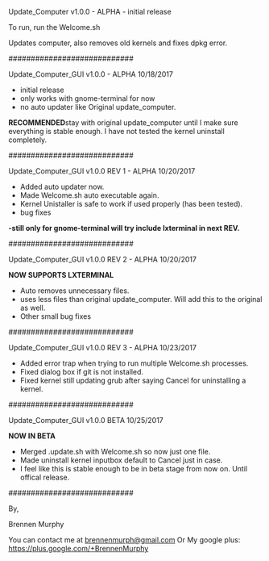 Update_Computer v1.0.0 - ALPHA - initial release

To run, run the Welcome.sh

Updates computer, also removes old kernels and fixes dpkg error.


############################

Update_Computer_GUI v1.0.0 - ALPHA
10/18/2017 

- initial release
- only works with gnome-terminal for now
- no auto updater like Original update_computer.

**RECOMMENDED**stay with original update_computer until I make sure everything is stable enough.
I have not tested the kernel uninstall completely.

############################


Update_Computer_GUI v1.0.0 REV 1 - ALPHA
10/20/2017

- Added auto updater now.
- Made Welcome.sh auto executable again.
- Kernel Unistaller is safe to work if used properly (has been tested).
- bug fixes

**-still only for gnome-terminal will try include lxterminal in next REV.**


############################


Update_Computer_GUI v1.0.0 REV 2 - ALPHA
10/20/2017

 **NOW SUPPORTS LXTERMINAL**
- Auto removes unnecessary files.
- uses less files than original update_computer. Will add this to the original as well.
- Other small bug fixes

############################


Update_Computer_GUI v1.0.0 REV 3 - ALPHA
10/23/2017


- Added error trap when trying to run multiple Welcome.sh processes.
- Fixed dialog box if git is not installed.
- Fixed kernel still updating grub after saying Cancel for uninstalling a kernel.



############################

Update_Computer_GUI v1.0.0 BETA
10/25/2017


**NOW IN BETA**

- Merged .update.sh with Welcome.sh so now just one file.
- Made uninstall kernel inputbox default to Cancel just in case.
- I feel like this is stable enough to be in beta stage from now on. Until offical release.



############################





By,


Brennen Murphy


You can contact me at brennenmurph@gmail.com
	Or
My google plus: https://plus.google.com/+BrennenMurphy
